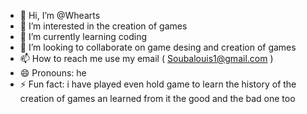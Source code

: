 - 👋 Hi, I’m @Whearts
- 👀 I’m interested in the creation of games
- 🌱 I’m currently learning coding 
- 💞️ I’m looking to collaborate on game desing and creation of games
- 📫 How to reach me use my email ( Soubalouis1@gmail.com )
- 😄 Pronouns: he
- ⚡ Fun fact: i have played even hold game to learn the history of the creation of games an learned from it the good and the bad one too

<!---
Whearts/Whearts is a ✨ special ✨ repository because its `README.md` (this file) appears on your GitHub profile.
You can click the Preview link to take a look at your changes.
--->
